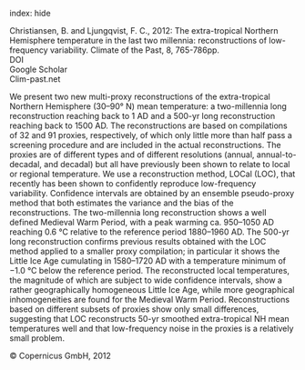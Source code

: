 index: hide

<div class="Citation">

  <div class="Citation-body">
    <div class="Citation-text">Christiansen, B. and Ljungqvist, F. C., 2012: The extra-tropical Northern Hemisphere temperature in the last two millennia: reconstructions of low-frequency variability. <span class="Article-journal">Climate of the Past, </span><span class="Article-volume">8, </span>765-786pp.</div>
    <div class="Citation-links">
      <div class="CitationLink" data-href="https://doi.org/10.5194/cp-8-765-2012">
        <div class="CitationLink-icon CitationLink-Doi"></div>
        <div class="CitationLink-text">DOI</div>
      </div>
      <div class="CitationLink" data-href="https://scholar.google.com/scholar?q=10.5194/cp-8-765-2012">
        <div class="CitationLink-icon CitationLink-Scholar"></div>
        <div class="CitationLink-text">Google Scholar</div>
      </div>
      <div class="CitationLink" data-href="http://www.clim-past.net/8/765/2012/">
        <div class="CitationLink-icon CitationLink-Publisher"></div>
        <div class="CitationLink-text">Clim-past.net</div>
      </div>
    </div>
  </div>
</div>

We present two new multi-proxy reconstructions of the extra-tropical Northern Hemisphere (30–90° N) mean temperature: a two-millennia long reconstruction reaching back to 1 AD and a 500-yr long reconstruction reaching back to 1500 AD. The reconstructions are based on compilations of 32 and 91 proxies, respectively, of which only little more than half pass a screening procedure and are included in the actual reconstructions. The proxies are of different types and of different resolutions (annual, annual-to-decadal, and decadal) but all have previously been shown to relate to local or regional temperature. We use a reconstruction method, LOCal (LOC), that recently has been shown to confidently reproduce low-frequency variability. Confidence intervals are obtained by an ensemble pseudo-proxy method that both estimates the variance and the bias of the reconstructions. The two-millennia long reconstruction shows a well defined Medieval Warm Period, with a peak warming ca. 950–1050 AD reaching 0.6 °C relative to the reference period 1880–1960 AD. The 500-yr long reconstruction confirms previous results obtained with the LOC method applied to a smaller proxy compilation; in particular it shows the Little Ice Age cumulating in 1580–1720 AD with a temperature minimum of −1.0 °C below the reference period. The reconstructed local temperatures, the magnitude of which are subject to wide confidence intervals, show a rather geographically homogeneous Little Ice Age, while more geographical inhomogeneities are found for the Medieval Warm Period. Reconstructions based on different subsets of proxies show only small differences, suggesting that LOC reconstructs 50-yr smoothed extra-tropical NH mean temperatures well and that low-frequency noise in the proxies is a relatively small problem.

<div class="Citation-copy">
&copy; Copernicus GmbH, 2012
</div>